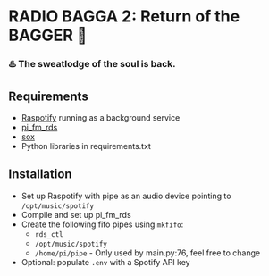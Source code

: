 # RADIO BAGGA 2: Return of the BAGGER :stars:

### :hotsprings: The sweatlodge of the soul is back.


## Requirements

* [Raspotify](https://github.com/dtcooper/raspotify) running as a background service
* [pi_fm_rds](https://github.com/ChristopheJacquet/PiFmRds)
* [sox](http://sox.sourceforge.net/)
* Python libraries in requirements.txt

## Installation

* Set up Raspotify with pipe as an audio device pointing to `/opt/music/spotify`
* Compile and set up pi_fm_rds
* Create the following fifo pipes using `mkfifo`:
  * `rds_ctl`
  * `/opt/music/spotify`
  * `/home/pi/pipe` - Only used by main.py:76, feel free to change
* Optional: populate `.env` with a Spotify API key
